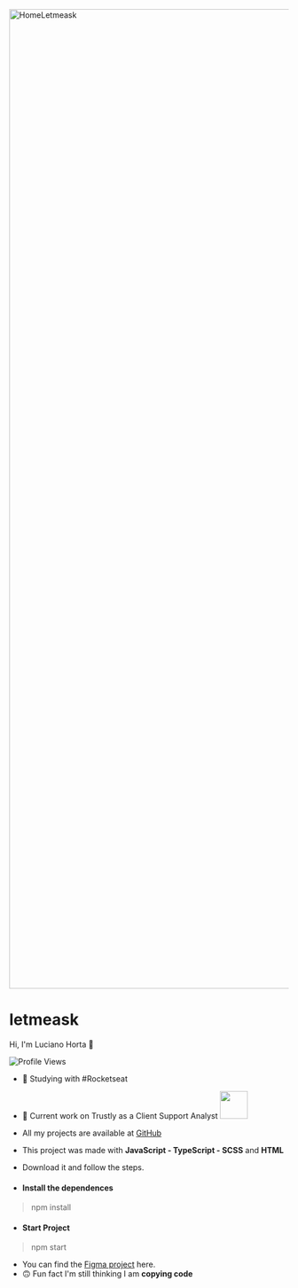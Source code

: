 <img width="1768" alt="HomeLetmeask" src="https://user-images.githubusercontent.com/5294488/141380038-f3fd54c2-e705-459b-b061-0d075c94c562.png">
<h1 align="left">
  letmeask
</h1>
<p align="left"> Hi, I'm Luciano Horta 🖖 </p>
<p> <img src="https://komarev.com/ghpvc/?username=auadmendes&color=yellow" alt="Profile Views" /> </p>

- 🚀 Studying with #Rocketseat

- 💾 Current work on Trustly as a Client Support Analyst <img width="50px" height="50px" src="https://media-exp1.licdn.com/dms/image/C4E0BAQGwmz09cm5Opg/company-logo_200_200/0/1625227496591?e=1644451200&v=beta&t=eApgSObY9aDtFZ1EdlsJaklJJoasNVEV3aYqsNdZfIw" />
- All my projects are available at [GitHub](https://github.com/auadmendes)


- This project was made with <b>JavaScript - TypeScript - SCSS</b> and <b>HTML</b>
- Download it and follow the steps.

- <h4> Install the dependences </h4>

> npm install

- <h4> Start Project </h4>

> npm start

- You can find the [Figma project](https://www.figma.com/file/HMuxAdsylzTS1bA1xOboFO/Letmeask-(Copy)?node-id=0%3A1) here.
- 🙃 Fun fact I'm still thinking I am <b>copying code<b>
